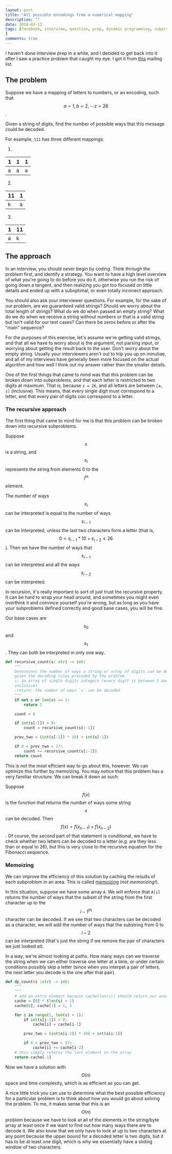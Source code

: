 ```yaml
---
layout: post
title: "All possible encodings from a numerical mapping"
description: ""
date: 2018-03-12
tags: [facebook, interview, question, prep, dynamic programming, subproblems, recursion
]
comments: true
---
```


I haven't done interview prep in a while, and I decided to get back into it
after I saw a practice problem that caught my eye. I got it from
[this](dailycodingproblem.com) mailing list.

## The problem

Suppose we have a mapping of letters to numbers, or an encoding, such that
$$ a = 1, b = 2, \cdots z = 26 $$.

Given a string of digits, find the number of possible ways that this message
could be decoded.

For example, `111` has three different mappings:

1.

1 | 1 | 1
--- | --- | ---
a | a | a


2.

11 | 1
--- | ---
k | a

3.

1 | 11
--- | ---
a | k

## The approach

In an interview, you should never begin by coding. Think through the problem
first, and identify a strategy. You want to have a high level overview of what
you're going to do before you do it, otherwise you run the risk of going down
a tangent, and then realizing you got too focused on little details and
ended up with a suboptimal, or even totally incorrect approach.

You should also ask your interviewer questions. For example, for the sake of
our problem, are we guaranteed valid strings? Should we worry about the total
length of strings? What do we do when passed an empty string? What do we do
when we receive a string without numbers or that is a valid string but isn't
valid for our test cases? Can there be zeros before or after the "main"
sequence?

For the purposes of this exercise, let's assume we're getting valid strings,
and that all we have to worry about is the argument, not parsing input, or
worrying about getting the result back to the user. Don't worry about the empty
string. Usually your interviewers
aren't out to trip you up on minutiae, and all of my interviews have generally
been more focused on the actual algorithm and how well I think out my answer
rather than the smaller details.

One of the first things that came to mind was that this problem can be broken
down into subproblems, and that each letter is restricted to two digits at
maximum. That is, because `z = 26`, and all letters are between `[a, z]`
(inclusive). This means, that every single digit must correspond to a letter,
and that every pair of digits _can_ correspond to a letter.

### The recursive approach

The first thing that came to mind for me is that this problem can be broken down
into recursive subproblems.

Suppose $$ s $$ is a string, and $$ s_i $$ represents the string from elements
0 to the $$ i^{th} $$ element.

The number of ways $$ s_i $$ can be interpreted is equal to the number of ways
$$ s_{i - 1} $$ can be interpreted, unless the last two characters form a letter
(that is, $$ 0 < s_{i - 1} * 10 + s_{i - 2} \leq 26 $$). Then we have the number
of ways that $$ s_{i - 1} $$ can be interpreted and all the ways $$ s_{i - 2} $$
can be interpreted.

In recursion, it's really important to sort of just trust the recursive property.
It can be hard to wrap your head around, and sometimes you might even overthink
it and convince yourself you're wrong, but as long as you have your subproblems
defined correctly and good base cases, you will be fine.

Our base cases are $$ s_0 $$ and $$ s_1 $$. They can both be interpreted in only
one way.

```python
def recursive_count(s: str) -> int:
    """
    Determines the number of ways a string or array of digits can be decoded
    given the decoding rules provided by the problem.
    s: an array of single digits integers (every digit is between 1 and 26,
    inclusive)
    :return: the number of ways `s` can be decoded
    """
    if not s or len(s) == 1:
        return 1

    count = 0

    if int(s[-1]) > 0:
        count = recursive_count(s[:-1])

    prev_two = (int(s[-2]) * 10) + int(s[-1])

    if 0 < prev_two < 27:
        count += recursive_count(s[:-2])
    return count
```

This is not the most efficient way to go about this, however. We can optimize
this further by memoizing. You may notice that this problem has a very
familiar structure. We can break it down as such:

Suppose $$ f(x) $$ is the function that returns the number of ways some string
$$ x $$ can be decoded. Then $$ f(x) = f(x_{n - 1}) + f(x_{n - 2}) $$. Of course,
the second part of that statement is conditional, we have to check whether two
letters can be decoded to a letter (e.g. are they less than or equal to 26),
but this is very close to the recursive equation for the Fibonacci sequence.

### Memoizing

We can improve the efficiency of this solution by caching the results of each
subproblem in an area. This is called
[memoizing](https://en.wikipedia.org/wiki/Memoization) (_not memorizing!_).

In this situation, suppose we have some array `A`. We will enforce that `A[i]`
returns the number of ways that the subset of the string from the first
character up to the $$ i - 1^{th} $$ character can be decoded. If we see that
two characters can be decoded as a character, we will add the number of ways
that the substring from 0 to $$ i - 2 $$ can be interpreted (that's just
the string if we remove the pair of characters we just looked at).

In a way, we're almost looking at paths. How many ways can we traverse the
string when we can either traverse one letter at a time, or under certain
conditions possibly skip a letter (since when you interpet a pair of letters,
the next letter you decode is the one after that pair).

```python
def dp_count(s :str) -> int:
    """
    """
    # add an extra element because cache[len(s)] should return our answer
    cache = [0] * (len(s) + 1)
    cache[0], cache[1] = 1, 1

    for i in range(2, len(s) + 1):
        if int(s[i-1]) > 0:
            cache[i] = cache[i-1]

        prev_two = (int(s[i-2]) * 10) + int(s[i-1])

        if 0 < prev_two < 27:
            cache[i] += cache[i-2]
    # this simply returns the last element in the array
    return cache[-1]
```

Now we have a solution with $$ O(n) $$ space and time complexity, which is as
efficient as you can get.

A nice little trick you can use to determine what the best possible efficiency
for a particular problem is to think about how you would go about solving the
problem. To me, it makes sense that this is an $$ O(n) $$ problem because we
have to look at all of the elements in the string/byte array at least once if
we want to find out how many ways there are to decode it. We also know that
we only have to look at up to two characters at any point because the upper
bound for a decoded letter is two digits, but it has to be at least one digit,
which is why we essentially have a sliding window of two characters.